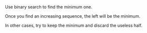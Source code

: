 Use binary search to find the minimum one.

Once you find an increasing sequence, the left will be the minimum.

In other cases, try to keep the minimum and discard the useless half.
